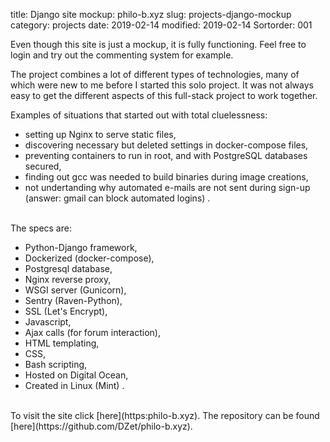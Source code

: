title: Django site mockup: philo-b.xyz
slug: projects-django-mockup
category: projects
date: 2019-02-14
modified: 2019-02-14
Sortorder: 001


Even though this site is just a mockup, it is fully functioning. Feel free to login and try out the commenting system for example.

The project combines a lot of different types of technologies, many of which were new to me before I started this solo project. It was not always easy to get the different aspects of this full-stack project to work together. 

Examples of situations that started out with total cluelessness: 

* setting up Nginx to serve static files,
* discovering necessary but deleted settings in docker-compose files,
* preventing containers to run in root, and with PostgreSQL databases secured,
* finding out gcc was needed to build binaries during image creations,
* not undertanding why automated e-mails are not sent during sign-up (answer: gmail can block automated logins)
.

<br>
The specs are:

* Python-Django framework,
* Dockerized (docker-compose),
* Postgresql database,
* Nginx reverse proxy,
* WSGI server (Gunicorn),
* Sentry (Raven-Python),
* SSL (Let's Encrypt),
* Javascript,
* Ajax calls (for forum interaction),
* HTML templating,
* CSS,
* Bash scripting,
* Hosted on Digital Ocean,
* Created in Linux (Mint)
.

<br>
To visit the site click [here](https:philo-b.xyz).
The repository can be found [here](https://github.com/DZet/philo-b.xyz).

